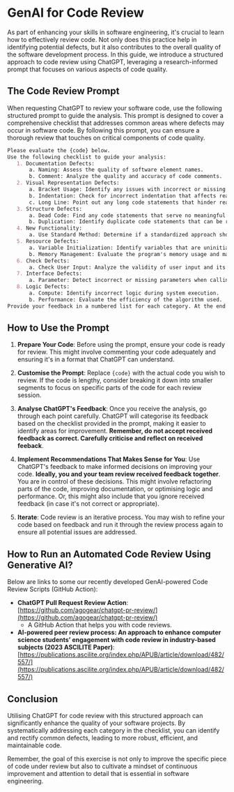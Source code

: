 # GenAI for Code Review

As part of enhancing your skills in software engineering, it's crucial to learn how to effectively review code. Not only does this practice help in identifying potential defects, but it also contributes to the overall quality of the software development process. In this guide, we introduce a structured approach to code review using ChatGPT, leveraging a research-informed prompt that focuses on various aspects of code quality.

## The Code Review Prompt

When requesting ChatGPT to review your software code, use the following structured prompt to guide the analysis. This prompt is designed to cover a comprehensive checklist that addresses common areas where defects may occur in software code. By following this prompt, you can ensure a thorough review that touches on critical components of code quality.

```markdown
Please evaluate the {code} below.
Use the following checklist to guide your analysis:
   1. Documentation Defects:
       a. Naming: Assess the quality of software element names.
       b. Comment: Analyze the quality and accuracy of code comments.
   2. Visual Representation Defects:
       a. Bracket Usage: Identify any issues with incorrect or missing brackets.
       b. Indentation: Check for incorrect indentation that affects readability.
       c. Long Line: Point out any long code statements that hinder readability.
   3. Structure Defects:
       a. Dead Code: Find any code statements that serve no meaningful purpose.
       b. Duplication: Identify duplicate code statements that can be refactored.
   4. New Functionality:
       a. Use Standard Method: Determine if a standardized approach should be used for single-purpose code statements.
   5. Resource Defects:
       a. Variable Initialization: Identify variables that are uninitialized or incorrectly initialized.
       b. Memory Management: Evaluate the program's memory usage and management.
   6. Check Defects:
       a. Check User Input: Analyze the validity of user input and its handling.
   7. Interface Defects:
       a. Parameter: Detect incorrect or missing parameters when calling functions or libraries.
   8. Logic Defects:
       a. Compute: Identify incorrect logic during system execution.
       b. Performance: Evaluate the efficiency of the algorithm used.
Provide your feedback in a numbered list for each category. At the end of your answer, summarize the recommended changes to improve the quality of the code provided.
```

## How to Use the Prompt

1. **Prepare Your Code**: Before using the prompt, ensure your code is ready for review. This might involve commenting your code adequately and ensuring it's in a format that ChatGPT can understand.
   
2. **Customise the Prompt**: Replace `{code}` with the actual code you wish to review. If the code is lengthy, consider breaking it down into smaller segments to focus on specific parts of the code for each review session.

3. **Analyse ChatGPT's Feedback**: Once you receive the analysis, go through each point carefully. ChatGPT will categorise its feedback based on the checklist provided in the prompt, making it easier to identify areas for improvement. **Remember, do not accept received feedback as correct. Carefully criticise and reflect on received feeback**.

4. **Implement Recommendations That Makes Sense for You**: Use ChatGPT's feedback to make informed decisions on improving your code. **Ideally, you and your team review received feedback together**. You are in control of these decisions. This might involve refactoring parts of the code, improving documentation, or optimising logic and performance. Or, this might also include that you ignore received feedback (in case it's not correct or appropriate).

5. **Iterate**: Code review is an iterative process. You may wish to refine your code based on feedback and run it through the review process again to ensure all potential issues are addressed.


## How to Run an Automated Code Review Using Generative AI?

Below are links to some our recently developed GenAI-powered Code Review Scripts (GitHub Action):

- **ChatGPT Pull Request Review Action**: [https://github.com/agogear/chatgpt-pr-review/](https://github.com/agogear/chatgpt-pr-review/)
  - A GitHub Action that helps you with code reviews.
- **AI-powered peer review process: An approach to enhance computer science students’ engagement with code review in industry-based subjects (2023 ASCILITE Paper)**: [https://publications.ascilite.org/index.php/APUB/article/download/482/557/](https://publications.ascilite.org/index.php/APUB/article/download/482/557/)


## Conclusion

Utilising ChatGPT for code review with this structured approach can significantly enhance the quality of your software projects. By systematically addressing each category in the checklist, you can identify and rectify common defects, leading to more robust, efficient, and maintainable code.

Remember, the goal of this exercise is not only to improve the specific piece of code under review but also to cultivate a mindset of continuous improvement and attention to detail that is essential in software engineering.